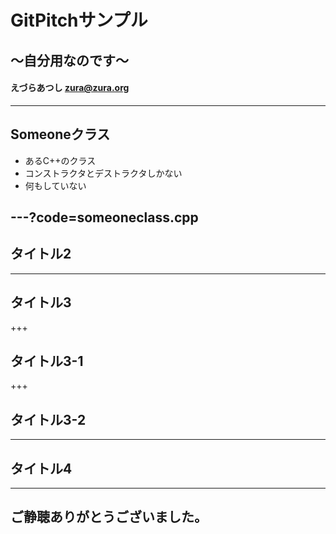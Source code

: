 # GitPitchサンプル
## 〜自分用なのです〜
#### えづらあつし <zura@zura.org>

---

## Someoneクラス
- あるC++のクラス
- コンストラクタとデストラクタしかない
- 何もしていない

---?code=someoneclass.cpp
---

## タイトル2

---

## タイトル3

+++

## タイトル3-1

+++

## タイトル3-2

---

## タイトル4

---

## ご静聴ありがとうございました。
